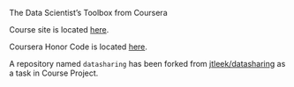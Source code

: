 The Data Scientist’s Toolbox from Coursera

Course site is located [here](https://www.coursera.org/course/datascitoolbox).

Coursera Honor Code is located [here](http://help.coursera.org/customer/portal/articles/1164381-what-is-the-honor-code-).

A repository named `datasharing` has been forked from [jtleek/datasharing](https://github.com/jtleek/datasharing) as a task in Course Project.
